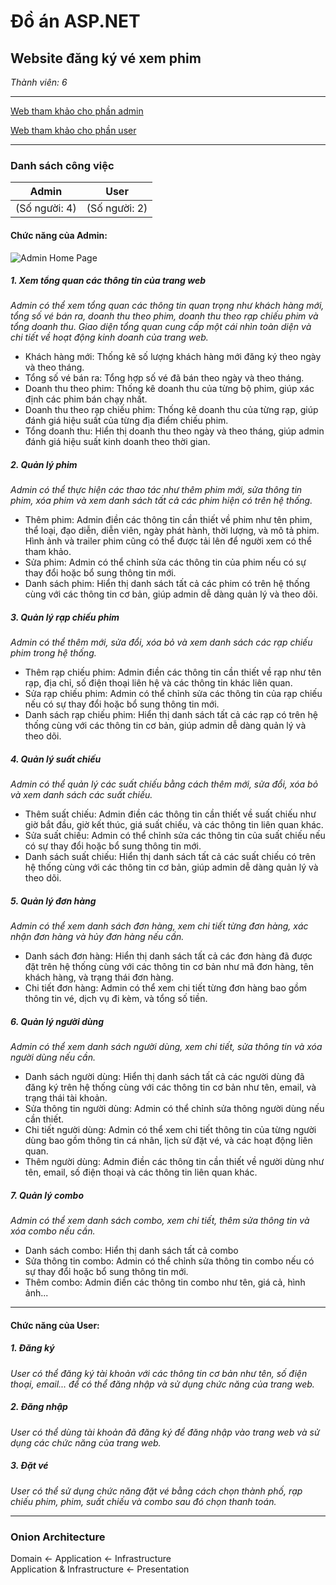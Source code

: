 # Đồ án ASP.NET
## Website đăng ký vé xem phim
_Thành viên: 6_

----

[Web tham khảo cho phần admin](https://techmaster.vn/posts/37941/gioi-thieu-du-an-web-dat-ve-xem-phim-truc-tuyen-chuc-nang-admin)

[Web tham khảo cho phần user](https://www.galaxycine.vn/booking/)

----
### Danh sách công việc

| Admin | User  |
| --------      | --------      |
| (Số người: 4) | (Số người: 2) |

#### Chức năng của Admin:

![Admin Home Page](https://github.com/user-attachments/assets/c42a19e5-bb13-4f40-a1f3-0af68a9b2b4f)


##### 1. Xem tổng quan các thông tin của trang web
_Admin có thể xem tổng quan các thông tin quan trọng như khách hàng mới, tổng số vé bán ra, doanh thu theo phim, doanh thu theo rạp chiếu phim và tổng doanh thu. Giao diện tổng quan cung cấp một cái nhìn toàn diện và chi tiết về hoạt động kinh doanh của trang web._
<br>
- Khách hàng mới: Thống kê số lượng khách hàng mới đăng ký theo ngày và theo tháng.
- Tổng số vé bán ra: Tổng hợp số vé đã bán theo ngày và theo tháng.
- Doanh thu theo phim: Thống kê doanh thu của từng bộ phim, giúp xác định các phim bán chạy nhất.
- Doanh thu theo rạp chiếu phim: Thống kê doanh thu của từng rạp, giúp đánh giá hiệu suất của từng địa điểm chiếu phim.
- Tổng doanh thu: Hiển thị doanh thu theo ngày và theo tháng, giúp admin đánh giá hiệu suất kinh doanh theo thời gian.

##### 2. Quản lý phim
_Admin có thể thực hiện các thao tác như thêm phim mới, sửa thông tin phim, xóa phim và xem danh sách tất cả các phim hiện có trên hệ thống._
<br>
- Thêm phim: Admin điền các thông tin cần thiết về phim như tên phim, thể loại, đạo diễn, diễn viên, ngày phát hành, thời lượng, và mô tả phim. Hình ảnh và trailer phim cũng có thể được tải lên để người xem có thể tham khảo.
- Sửa phim: Admin có thể chỉnh sửa các thông tin của phim nếu có sự thay đổi hoặc bổ sung thông tin mới.
- Danh sách phim: Hiển thị danh sách tất cả các phim có trên hệ thống cùng với các thông tin cơ bản, giúp admin dễ dàng quản lý và theo dõi.

##### 3. Quản lý rạp chiếu phim
_Admin có thể thêm mới, sửa đổi, xóa bỏ và xem danh sách các rạp chiếu phim trong hệ thống._
<br>
- Thêm rạp chiếu phim: Admin điền các thông tin cần thiết về rạp như tên rạp, địa chỉ, số điện thoại liên hệ và các thông tin khác liên quan.
- Sửa rạp chiếu phim: Admin có thể chỉnh sửa các thông tin của rạp chiếu nếu có sự thay đổi hoặc bổ sung thông tin mới.
- Danh sách rạp chiếu phim: Hiển thị danh sách tất cả các rạp có trên hệ thống cùng với các thông tin cơ bản, giúp admin dễ dàng quản lý và theo dõi.

##### 4. Quản lý suất chiếu
_Admin có thể quản lý các suất chiếu bằng cách thêm mới, sửa đổi, xóa bỏ và xem danh sách các suất chiếu._
<br>
- Thêm suất chiếu: Admin điền các thông tin cần thiết về suất chiếu như giờ bắt đầu, giờ kết thúc, giá suất chiếu, và các thông tin liên quan khác.
- Sửa suất chiếu: Admin có thể chỉnh sửa các thông tin của suất chiếu nếu có sự thay đổi hoặc bổ sung thông tin mới.
- Danh sách suất chiếu: Hiển thị danh sách tất cả các suất chiếu có trên hệ thống cùng với các thông tin cơ bản, giúp admin dễ dàng quản lý và theo dõi.

##### 5. Quản lý đơn hàng
_Admin có thể xem danh sách đơn hàng, xem chi tiết từng đơn hàng, xác nhận đơn hàng và hủy đơn hàng nếu cần._
<br>
- Danh sách đơn hàng: Hiển thị danh sách tất cả các đơn hàng đã được đặt trên hệ thống cùng với các thông tin cơ bản như mã đơn hàng, tên khách hàng, và trạng thái đơn hàng.
- Chi tiết đơn hàng: Admin có thể xem chi tiết từng đơn hàng bao gồm thông tin vé, dịch vụ đi kèm, và tổng số tiền.

##### 6. Quản lý người dùng
_Admin có thể xem danh sách người dùng, xem chi tiết, sửa thông tin và xóa người dùng nếu cần._
<br>
- Danh sách người dùng: Hiển thị danh sách tất cả các người dùng đã đăng ký trên hệ thống cùng với các thông tin cơ bản như tên, email, và trạng thái tài khoản.
- Sửa thông tin người dùng: Admin có thể chỉnh sửa thông người dùng nếu cần thiết.
- Chi tiết người dùng: Admin có thể xem chi tiết thông tin của từng người dùng bao gồm thông tin cá nhân, lịch sử đặt vé, và các hoạt động liên quan.
- Thêm người dùng: Admin điền các thông tin cần thiết về người dùng như tên, email, số điện thoại và các thông tin liên quan khác.

##### 7. Quản lý combo
_Admin có thể xem danh sách combo, xem chi tiết, thêm sửa thông tin và xóa combo nếu cần._
<br>
- Danh sách combo: Hiển thị danh sách tất cả combo
- Sửa thông tin combo: Admin có thể chỉnh sửa thông tin combo nếu có sự thay đổi hoặc bổ sung thông tin mới.
- Thêm combo: Admin điền các thông tin combo như tên, giá cả, hình ảnh...

----

#### Chức năng của User:
##### 1. Đăng ký
_User có thể đăng ký tài khoản với các thông tin cơ bản như tên, số điện thoại, email... để có thể đăng nhập và sử dụng chức năng của trang web._

##### 2. Đăng nhập
_User có thể dùng tài khoản đã đăng ký để đăng nhập vào trang web và sử dụng các chức năng của trang web._

##### 3. Đặt vé
_User có thể sử dụng chức năng đặt vé bằng cách chọn thành phố, rạp chiếu phim, phim, suất chiếu và combo sau đó chọn thanh toán._

----

### Onion Architecture
Domain <- Application <- Infrastructure
<br>
Application & Infrastructure <- Presentation